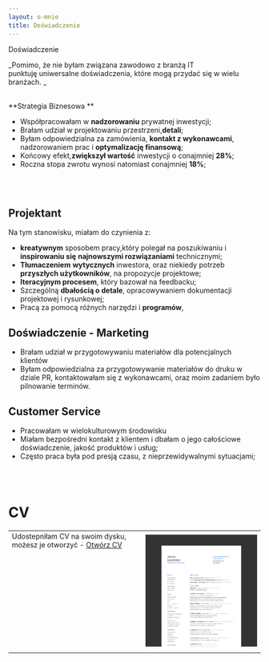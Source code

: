 ```yaml
---
layout: o-mnie
title: Doświadczenie
---
```

 Doświadczenie

_Pomimo, że nie byłam związana zawodowo z branżą IT<br>
punktuję uniwersalne doświadczenia, które mogą przydać się w wielu branżach. _
<br>
<br>

 **Strategia Biznesowa **
- Współpracowałam w **nadzorowaniu** prywatnej inwestycji;
- Brałam udział w projektowaniu przestrzeni,**detali**; 
- Byłam odpowiedzialna za zamówienia, **kontakt z wykonawcami**, nadzorowaniem prac i **optymalizację finansową**;
- Końcowy efekt,**zwiększył wartość** inwestycji o conajmniej **28%**;
- Roczna stopa zwrotu wynosi natomiast conajmniej **18%**;
<br>
<br>

## Projektant
Na tym stanowisku, miałam do czynienia z:

- **kreatywnym** sposobem pracy,który polegał na poszukiwaniu i **inspirowaniu się** **najnowszymi rozwiązaniami** technicznymi;
- **Tłumaczeniem** **wytycznych** inwestora, oraz niekiedy potrzeb **przyszłych użytkowników**, na propozycje projektowe;
- **Iteracyjnym procesem**, który bazował na feedbacku;
- Szczególną **dbałością o detale**, opracowywaniem dokumentacji projektowej i rysunkowej;
- Pracą za pomocą różnych narzędzi i **programów**, 

## Doświadczenie - Marketing

- Brałam udział w przygotowywaniu materiałów dla potencjalnych klientów
- Byłam odpowiedzialna za przygotowywanie materiałów do druku w dziale PR, kontaktowałam się z wykonawcami, oraz moim zadaniem było pilnowanie terminów.

## Customer Service

- Pracowałam w wielokulturowym środowisku 
- Miałam bezpośredni kontakt z klientem i dbałam o jego całościowe doświadczenie, jakość produktów i usług;
- Często praca była pod presją czasu, z nieprzewidywalnymi sytuacjami;
<br>
<br>

# CV


|                                                              |                                                              |
| ------------------------------------------------------------ | -----------------------------------------------------------: |
| Udostepniłam CV na swoim dysku, możesz je otworzyć - [Otwórz CV](https://drive.google.com/file/d/1hEogPlysEIRWZVdXuUgcO1zGA7fMLJJW/view?usp=sharing)<br/><br><br><br><br/><br/><br/><br/><br><br><br><br/><br/> | [![image-text](https://raw.githubusercontent.com/AnitakasperekUX/AnitakasperekUX.github.io/main/assets/img/Mask%20Group%404x.png)](https://raw.githubusercontent.com/AnitakasperekUX/AnitakasperekUX.github.io/main/assets/img/2021_cv_dark%20mode%2012%40.png) |





